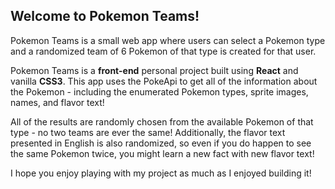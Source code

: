## Welcome to Pokemon Teams!

Pokemon Teams is a small web app where users can select a Pokemon type and a randomized team of 6 Pokemon of that type is created for that user. 

Pokemon Teams is a **front-end** personal project built using **React** and vanilla **CSS3**. This app uses the PokeApi to get all of the information about the Pokemon - including the enumerated Pokemon types, sprite images, names, and flavor text!

All of the results are randomly chosen from the available Pokemon of that type - no two teams are ever the same! Additionally, the flavor text presented in English is also randomized, so even if you do happen to see the same Pokemon twice, you might learn a new fact with new flavor text!

I hope you enjoy playing with my project as much as I enjoyed building it!